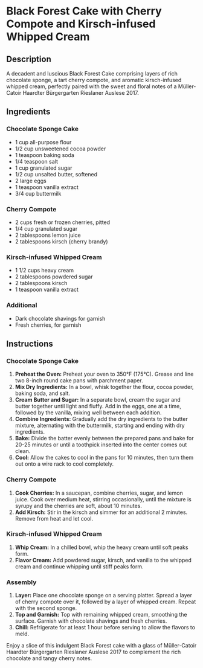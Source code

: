 # Black Forest Cake with Cherry Compote and Kirsch-infused Whipped Cream

## Description
A decadent and luscious Black Forest Cake comprising layers of rich chocolate sponge, a tart cherry compote, and aromatic kirsch-infused whipped cream, perfectly paired with the sweet and floral notes of a Müller-Catoir Haardter Bürgergarten Rieslaner Auslese 2017.

## Ingredients

### Chocolate Sponge Cake
- 1 cup all-purpose flour
- 1/2 cup unsweetened cocoa powder
- 1 teaspoon baking soda
- 1/4 teaspoon salt
- 1 cup granulated sugar
- 1/2 cup unsalted butter, softened
- 2 large eggs
- 1 teaspoon vanilla extract
- 3/4 cup buttermilk

### Cherry Compote
- 2 cups fresh or frozen cherries, pitted
- 1/4 cup granulated sugar
- 2 tablespoons lemon juice
- 2 tablespoons kirsch (cherry brandy)

### Kirsch-infused Whipped Cream
- 1 1/2 cups heavy cream
- 2 tablespoons powdered sugar
- 2 tablespoons kirsch
- 1 teaspoon vanilla extract

### Additional
- Dark chocolate shavings for garnish
- Fresh cherries, for garnish

## Instructions

### Chocolate Sponge Cake
1. **Preheat the Oven:** Preheat your oven to 350°F (175°C). Grease and line two 8-inch round cake pans with parchment paper.
2. **Mix Dry Ingredients:** In a bowl, whisk together the flour, cocoa powder, baking soda, and salt.
3. **Cream Butter and Sugar:** In a separate bowl, cream the sugar and butter together until light and fluffy. Add in the eggs, one at a time, followed by the vanilla, mixing well between each addition.
4. **Combine Ingredients:** Gradually add the dry ingredients to the butter mixture, alternating with the buttermilk, starting and ending with dry ingredients.
5. **Bake:** Divide the batter evenly between the prepared pans and bake for 20-25 minutes or until a toothpick inserted into the center comes out clean.
6. **Cool:** Allow the cakes to cool in the pans for 10 minutes, then turn them out onto a wire rack to cool completely.

### Cherry Compote
1. **Cook Cherries:** In a saucepan, combine cherries, sugar, and lemon juice. Cook over medium heat, stirring occasionally, until the mixture is syrupy and the cherries are soft, about 10 minutes.
2. **Add Kirsch:** Stir in the kirsch and simmer for an additional 2 minutes. Remove from heat and let cool.

### Kirsch-infused Whipped Cream
1. **Whip Cream:** In a chilled bowl, whip the heavy cream until soft peaks form.
2. **Flavor Cream:** Add powdered sugar, kirsch, and vanilla to the whipped cream and continue whipping until stiff peaks form.

### Assembly
1. **Layer:** Place one chocolate sponge on a serving platter. Spread a layer of cherry compote over it, followed by a layer of whipped cream. Repeat with the second sponge.
2. **Top and Garnish:** Top with remaining whipped cream, smoothing the surface. Garnish with chocolate shavings and fresh cherries.
3. **Chill:** Refrigerate for at least 1 hour before serving to allow the flavors to meld.

Enjoy a slice of this indulgent Black Forest cake with a glass of Müller-Catoir Haardter Bürgergarten Rieslaner Auslese 2017 to complement the rich chocolate and tangy cherry notes.